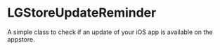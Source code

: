 LGStoreUpdateReminder
=====================

A simple class to check if an update of your iOS app is available on the appstore.